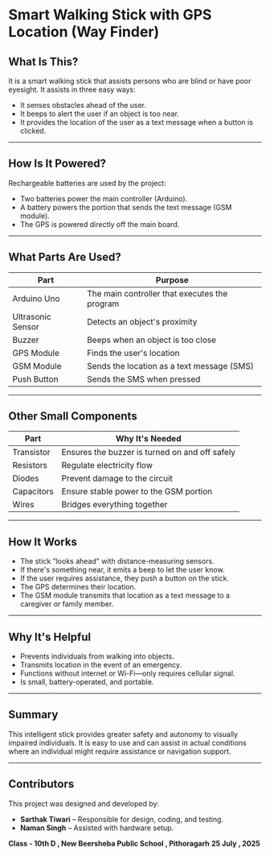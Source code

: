 # Smart Walking Stick with GPS Location (Way Finder)

## What Is This?

It is a smart walking stick that assists persons who are blind or have poor eyesight. It assists in three easy ways:

- It senses obstacles ahead of the user.  
- It beeps to alert the user if an object is too near.  
- It provides the location of the user as a text message when a button is clicked.

---

## How Is It Powered?

Rechargeable batteries are used by the project:

- Two batteries power the main controller (Arduino).  
- A battery powers the portion that sends the text message (GSM module).  
- The GPS is powered directly off the main board.

---

## What Parts Are Used?

| Part              | Purpose                                 |
|-------------------|------------------------------------------|
| Arduino Uno       | The main controller that executes the program |
| Ultrasonic Sensor | Detects an object's proximity            |
| Buzzer            | Beeps when an object is too close        |
| GPS Module        | Finds the user's location                |
| GSM Module        | Sends the location as a text message (SMS) |
| Push Button       | Sends the SMS when pressed               |

---

## Other Small Components

| Part       | Why It's Needed                               |
|------------|-----------------------------------------------|
| Transistor | Ensures the buzzer is turned on and off safely |
| Resistors  | Regulate electricity flow                      |
| Diodes     | Prevent damage to the circuit                  |
| Capacitors | Ensure stable power to the GSM portion         |
| Wires      | Bridges everything together                    |

---

## How It Works

- The stick "looks ahead" with distance-measuring sensors.  
- If there's something near, it emits a beep to let the user know.  
- If the user requires assistance, they push a button on the stick.  
- The GPS determines their location.  
- The GSM module transmits that location as a text message to a caregiver or family member.

---

## Why It's Helpful

- Prevents individuals from walking into objects.  
- Transmits location in the event of an emergency.  
- Functions without internet or Wi-Fi—only requires cellular signal.  
- Is small, battery-operated, and portable.

---

## Summary

This intelligent stick provides greater safety and autonomy to visually impaired individuals. It is easy to use and can assist in actual conditions where an individual might require assistance or navigation support.

---

## Contributors

This project was designed and developed by:

- **Sarthak Tiwari** – Responsible for design, coding, and testing.  
- **Naman Singh** – Assisted with hardware setup.

**Class - 10th D , New Beersheba Public School , Pithoragarh**
**25 July , 2025**
